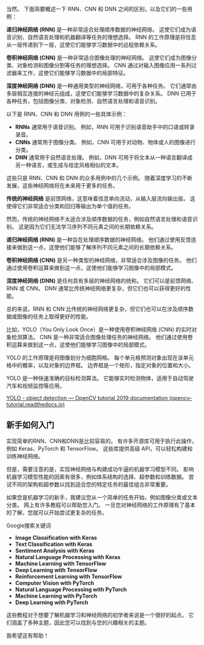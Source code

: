 
当然。 下面简要概述一下 RNN、CNN 和 DNN 之间的区别，以及它们的一些用例：

**递归神经网络 (RNN)** 是一种非常适合处理顺序数据的神经网络。 这使它们成为语音识别、自然语言处理和机器翻译等任务的理想选择。 RNN 的工作原理是将信息从一层传递到下一层，这使它们能够学习数据中的远程依赖关系。

**卷积神经网络 (CNN)** 是一种非常适合图像处理的神经网络。 这使它们成为图像分类、对象检测和图像分割等任务的理想选择。 CNN 通过对输入图像应用一系列过滤器来工作，这使它们能够学习数据中的局部特征。

**深度神经网络 (DNN)** 是一种通用类型的神经网络，可用于各种任务。 它们通常由多层相互连接的神经元组成，这使它们能够学习数据中的复杂关系。 DNN 已用于各种任务，包括图像分类、对象检测、自然语言处理和语音识别。

以下是 RNN、CNN 和 DNN 用例的一些具体示例：

* **RNNs** 通常用于语音识别。 例如，RNN 可用于识别语音助手中的口语或转录录音。
* **CNNs** 通常用于图像分类。 例如，CNN 可用于对动物、物体或人的图像进行分类。
* **DNN** 通常用于自然语言处理。 例如，DNN 可用于将文本从一种语言翻译成另一种语言，或生成与给定风格相似的文本。

这些只是 RNN、CNN 和 DNN 的众多用例中的几个示例。 随着深度学习的不断发展，这些神经网络将在未来用于更多的任务。

**传统的神经网络** 是前馈网络，这意味着信息单向流动，从输入层流向输出层。 这使得它们非常适合分类和回归等输出为单个值的任务。

然而，传统的神经网络不太适合涉及顺序数据的任务，例如自然语言处理和语音识别。 这是因为它们无法学习序列不同元素之间的长期依赖关系。

**递归神经网络 (RNN)** 是一种旨在处理顺序数据的神经网络。 他们通过使用反馈连接来做到这一点，这使他们能够了解序列不同元素之间的长期依赖关系。

**卷积神经网络 (CNN)** 是另一种类型的神经网络，非常适合涉及图像的任务。 他们通过使用卷积运算来做到这一点，这使他们能够学习图像中的局部模式。

**深度神经网络 (DNN)** 是任何具有多层的神经网络的统称。 它们可以是前馈网络、RNN 或 CNN。 DNN 通常比传统神经网络更复杂，但它们也可以获得更好的性能。

总的来说，RNN 和 CNN 比传统的神经网络更复杂，但它们也可以在涉及顺序数据或图像的任务上取得更好的性能。

比如，YOLO（You Only Look Once）是一种使用卷积神经网络 (CNN) 的实时对象检测算法。 CNN 是一种非常适合图像处理任务的神经网络。 他们通过使用卷积运算来做到这一点，这使他们能够学习图像中的局部模式。

YOLO 的工作原理是将图像划分为细胞网格。 每个单元格预测对象出现在该单元格中的概率，以及对象的边界框。 边界框是一个矩形，指定对象的位置和大小。

YOLO 是一种快速准确的目标检测算法。 它能够实时检测物体，适用于自动驾驶汽车和视频监控等应用。

[YOLO - object detection — OpenCV tutorial 2019 documentation (opencv-tutorial.readthedocs.io)](https://opencv-tutorial.readthedocs.io/en/latest/yolo/yolo.html) 

## 新手如何入门

实现简单的RNN、CNN和DNN是比较容易的。 有许多开源库可用于执行此操作，例如 Keras、PyTorch 和 TensorFlow。 这些库提供高级 API，可以轻松构建和训练神经网络。

但是，需要注意的是，实现神经网络与构建成功牛逼的机器学习模型不同。 影响机器学习模型性能的因素有很多，例如体系结构的选择、超参数和训练数据。 尝试不同的架构和超参数以找到适合您的特定任务的最佳组合非常重要。

如果您是机器学习的新手，我建议您从一个简单的任务开始，例如图像分类或文本分类。 网上有许多教程可以帮助您入门。 一旦您对神经网络的工作原理有了基本的了解，您就可以开始尝试更复杂的任务。

Google搜索关键词


-   **Image Classification with Keras**
-   **Text Classification with Keras**
-   **Sentiment Analysis with Keras**
-   **Natural Language Processing with Keras**
-   **Machine Learning with TensorFlow**
-   **Deep Learning with TensorFlow**
-   **Reinforcement Learning with TensorFlow**
-   **Computer Vision with PyTorch**
-   **Natural Language Processing with PyTorch**
-   **Machine Learning with PyTorch**
-   **Deep Learning with PyTorch**

这些教程对于想要了解机器学习和神经网络的初学者来说是一个很好的起点。 它们涵盖了多种主题，因此您可以找到与您的兴趣相关的主题。

我希望这有帮助！